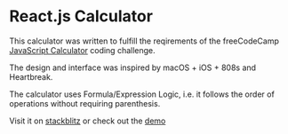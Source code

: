 # React.js Calculator

This calculator was written to fulfill the reqirements of the freeCodeCamp [JavaScript Calculator](https://www.freecodecamp.org/learn/front-end-development-libraries/front-end-development-libraries-projects/build-a-javascript-calculator) coding challenge.

The design and interface was inspired by macOS + iOS + 808s and Heartbreak.

The calculator uses Formula/Expression Logic, i.e. it follows the order of operations without requiring parenthesis.

Visit it on [stackblitz](https://react-ts-1cpsnv.stackblitz.io) or check out the [demo](https://qy741.csb.app/)
